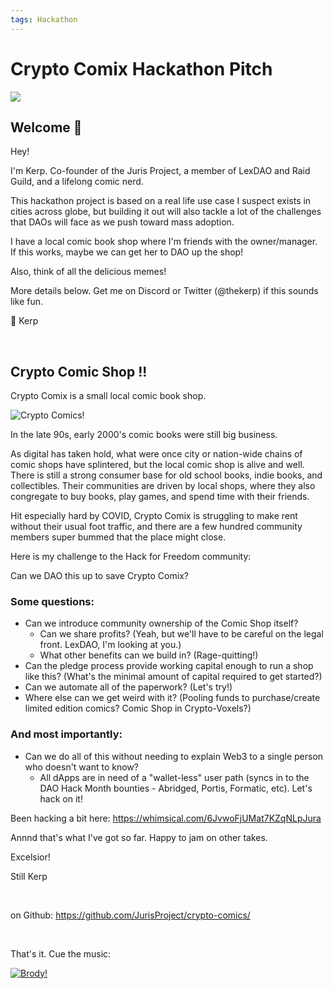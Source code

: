 ```yaml
---
tags: Hackathon
---
```


# Crypto Comix Hackathon Pitch

![](https://i.imgur.com/kQ8v4jS.jpg)


## Welcome 👋

Hey!

I'm Kerp. Co-founder of the Juris Project, a member of LexDAO and Raid Guild, and a lifelong comic nerd.

This hackathon project is based on a real life use case I suspect exists in cities across globe, but building it out will also tackle a lot of the challenges that DAOs will face as we push toward mass adoption.

I have a local comic book shop where I'm friends with the owner/manager. If this works, maybe we can get her to DAO up the shop!

Also, think of all the delicious memes!

More details below. Get me on Discord or Twitter (@thekerp) if this sounds like fun.


🖖 Kerp

<br>

## Crypto Comic Shop !!

Crypto Comix is a small local comic book shop. 

![Crypto Comics!](https://i.imgur.com/gC6wTa6.jpg)

In the late 90s, early 2000's comic books were still big business. 

As digital has taken hold, what were once city or nation-wide chains of comic shops have splintered, but the local comic shop is alive and well. There is still a strong consumer base for old school books, indie books, and collectibles. Their communities are driven by local shops, where they also congregate to buy books, play games, and spend time with their friends.

Hit especially hard by COVID, Crypto Comix is struggling to make rent without their usual foot traffic, and there are a few hundred community members super bummed that the place might close.

Here is my challenge to the Hack for Freedom community: 

Can we DAO this up to save Crypto Comix?

### Some questions:

- Can we introduce community ownership of the Comic Shop itself?
    - Can we share profits? (Yeah, but we'll have to be careful on the legal front. LexDAO, I'm looking at you.)
    - What other benefits can we build in? (Rage-quitting!)
- Can the pledge process provide working capital enough to run a shop like this? (What's the minimal amount of capital required to get started?)
- Can we automate all of the paperwork? (Let's try!)
- Where else can we get weird with it? (Pooling funds to purchase/create limited edition comics? Comic Shop in Crypto-Voxels?)

### And most importantly:

- Can we do all of this without needing to explain Web3 to a single person who doesn't want to know?
    - All dApps are in need of a "wallet-less" user path (syncs in to the DAO Hack Month bounties - Abridged, Portis, Formatic, etc). Let's hack on it!

Been hacking a bit here: https://whimsical.com/6JvwoFjUMat7KZqNLpJura

Annnd that's what I've got so far. Happy to jam on other takes.

Excelsior!

Still Kerp

<br>

on Github: https://github.com/JurisProject/crypto-comics/

<br>

That's it. Cue the music:

[![Brody!](https://i.imgur.com/yqse3P4.jpg)](https://www.youtube.com/watch?v=qeDuq_9arrg)

